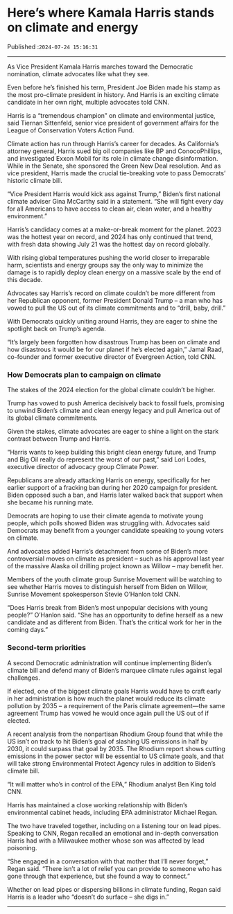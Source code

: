 # Here’s where Kamala Harris stands on climate and energy

Published :`2024-07-24 15:16:31`

---

As Vice President Kamala Harris marches toward the Democratic nomination, climate advocates like what they see.

Even before he’s finished his term, President Joe Biden made his stamp as the most pro-climate president in history. And Harris is an exciting climate candidate in her own right, multiple advocates told CNN.

Harris is a “tremendous champion” on climate and environmental justice, said Tiernan Sittenfeld, senior vice president of government affairs for the League of Conservation Voters Action Fund.

Climate action has run through Harris’s career for decades. As California’s attorney general, Harris sued big oil companies like BP and ConocoPhillips, and investigated Exxon Mobil for its role in climate change disinformation. While in the Senate, she sponsored the Green New Deal resolution. And as vice president, Harris made the crucial tie-breaking vote to pass Democrats’ historic climate bill.

“Vice President Harris would kick ass against Trump,” Biden’s first national climate adviser Gina McCarthy said in a statement. “She will fight every day for all Americans to have access to clean air, clean water, and a healthy environment.”

Harris’s candidacy comes at a make-or-break moment for the planet. 2023 was the hottest year on record, and 2024 has only continued that trend, with fresh data showing July 21 was the hottest day on record globally.

With rising global temperatures pushing the world closer to irreparable harm, scientists and energy groups say the only way to minimize the damage is to rapidly deploy clean energy on a massive scale by the end of this decade.

Advocates say Harris’s record on climate couldn’t be more different from her Republican opponent, former President Donald Trump – a man who has vowed to pull the US out of its climate commitments and to “drill, baby, drill.”

With Democrats quickly uniting around Harris, they are eager to shine the spotlight back on Trump’s agenda.

“It’s largely been forgotten how disastrous Trump has been on climate and how disastrous it would be for our planet if he’s elected again,” Jamal Raad, co-founder and former executive director of Evergreen Action, told CNN.

### How Democrats plan to campaign on climate

The stakes of the 2024 election for the global climate couldn’t be higher.

Trump has vowed to push America decisively back to fossil fuels, promising to unwind Biden’s climate and clean energy legacy and pull America out of its global climate commitments.

Given the stakes, climate advocates are eager to shine a light on the stark contrast between Trump and Harris.

“Harris wants to keep building this bright clean energy future, and Trump and Big Oil really do represent the worst of our past,” said Lori Lodes, executive director of advocacy group Climate Power.

Republicans are already attacking Harris on energy, specifically for her earlier support of a fracking ban during her 2020 campaign for president. Biden opposed such a ban, and Harris later walked back that support when she became his running mate.

Democrats are hoping to use their climate agenda to motivate young people, which polls showed Biden was struggling with. Advocates said Democrats may benefit from a younger candidate speaking to young voters on climate.

And advocates added Harris’s detachment from some of Biden’s more controversial moves on climate as president – such as his approval last year of the massive Alaska oil drilling project known as Willow – may benefit her.

Members of the youth climate group Sunrise Movement will be watching to see whether Harris moves to distinguish herself from Biden on Willow, Sunrise Movement spokesperson Stevie O’Hanlon told CNN.

“Does Harris break from Biden’s most unpopular decisions with young people?” O’Hanlon said. “She has an opportunity to define herself as a new candidate and as different from Biden. That’s the critical work for her in the coming days.”

### Second-term priorities

A second Democratic administration will continue implementing Biden’s climate bill and defend many of Biden’s marquee climate rules against legal challenges.

If elected, one of the biggest climate goals Harris would have to craft early in her administration is how much the planet would reduce its climate pollution by 2035 – a requirement of the Paris climate agreement—the same agreement Trump has vowed he would once again pull the US out of if elected.

A recent analysis from the nonpartisan Rhodium Group found that while the US isn’t on track to hit Biden’s goal of slashing US emissions in half by 2030, it could surpass that goal by 2035. The Rhodium report shows cutting emissions in the power sector will be essential to US climate goals, and that will take strong Environmental Protect Agency rules in addition to Biden’s climate bill.

“It will matter who’s in control of the EPA,” Rhodium analyst Ben King told CNN.

Harris has maintained a close working relationship with Biden’s environmental cabinet heads, including EPA administrator Michael Regan.

The two have traveled together, including on a listening tour on lead pipes. Speaking to CNN, Regan recalled an emotional and in-depth conversation Harris had with a Milwaukee mother whose son was affected by lead poisoning.

“She engaged in a conversation with that mother that I’ll never forget,” Regan said. “There isn’t a lot of relief you can provide to someone who has gone through that experience, but she found a way to connect.”

Whether on lead pipes or dispersing billions in climate funding, Regan said Harris is a leader who “doesn’t do surface – she digs in.”

---

